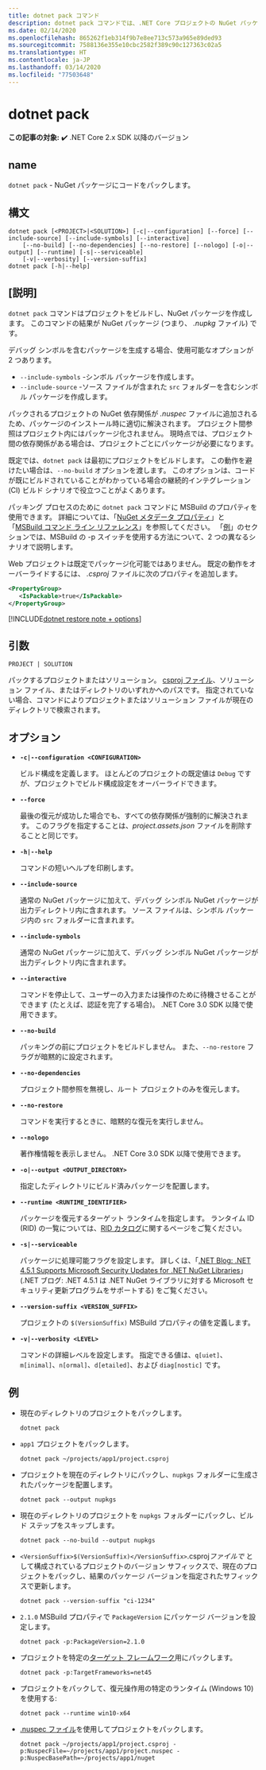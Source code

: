 ```yaml
---
title: dotnet pack コマンド
description: dotnet pack コマンドでは、.NET Core プロジェクトの NuGet パッケージを作成します。
ms.date: 02/14/2020
ms.openlocfilehash: 865262f1eb314f9b7e8ee713c573a965e89ded93
ms.sourcegitcommit: 7588136e355e10cbc2582f389c90c127363c02a5
ms.translationtype: HT
ms.contentlocale: ja-JP
ms.lasthandoff: 03/14/2020
ms.locfileid: "77503648"
---
```

# <a name="dotnet-pack"></a>dotnet pack

**この記事の対象:** ✔️ .NET Core 2.x SDK 以降のバージョン

## <a name="name"></a>name

`dotnet pack` - NuGet パッケージにコードをパックします。

## <a name="synopsis"></a>構文

```dotnetcli
dotnet pack [<PROJECT>|<SOLUTION>] [-c|--configuration] [--force] [--include-source] [--include-symbols] [--interactive]
    [--no-build] [--no-dependencies] [--no-restore] [--nologo] [-o|--output] [--runtime] [-s|--serviceable]
    [-v|--verbosity] [--version-suffix]
dotnet pack [-h|--help]
```

## <a name="description"></a>[説明]

`dotnet pack` コマンドはプロジェクトをビルドし、NuGet パッケージを作成します。 このコマンドの結果が NuGet パッケージ (つまり、 *.nupkg* ファイル) です。

デバッグ シンボルを含むパッケージを生成する場合、使用可能なオプションが 2 つあります。

- `--include-symbols` -シンボル パッケージを作成します。
- `--include-source` -ソース ファイルが含まれた `src` フォルダーを含むシンボル パッケージを作成します。

パックされるプロジェクトの NuGet 依存関係が *.nuspec* ファイルに追加されるため、パッケージのインストール時に適切に解決されます。 プロジェクト間参照はプロジェクト内にはパッケージ化されません。 現時点では、プロジェクト間の依存関係がある場合は、プロジェクトごとにパッケージが必要になります。

既定では、`dotnet pack` は最初にプロジェクトをビルドします。 この動作を避けたい場合は、`--no-build` オプションを渡します。 このオプションは、コードが既にビルドされていることがわかっている場合の継続的インテグレーション (CI) ビルド シナリオで役立つことがよくあります。

パッキング プロセスのために `dotnet pack` コマンドに MSBuild のプロパティを使用できます。 詳細については、「[NuGet メタデータ プロパティ](csproj.md#nuget-metadata-properties)」と「[MSBuild コマンド ライン リファレンス](/visualstudio/msbuild/msbuild-command-line-reference)」を参照してください。 「[例](#examples)」のセクションでは、MSBuild の -p スイッチを使用する方法について、2 つの異なるシナリオで説明します。

Web プロジェクトは既定でパッケージ化可能ではありません。 既定の動作をオーバーライドするには、 *.csproj* ファイルに次のプロパティを追加します。

```xml
<PropertyGroup>
   <IsPackable>true</IsPackable>
</PropertyGroup>
```

[!INCLUDE[dotnet restore note + options](~/includes/dotnet-restore-note-options.md)]

## <a name="arguments"></a>引数

`PROJECT | SOLUTION`

  パックするプロジェクトまたはソリューション。 [csproj ファイル](csproj.md)、ソリューション ファイル、またはディレクトリのいずれかへのパスです。 指定されていない場合、コマンドによりプロジェクトまたはソリューション ファイルが現在のディレクトリで検索されます。

## <a name="options"></a>オプション

- **`-c|--configuration <CONFIGURATION>`**

  ビルド構成を定義します。 ほとんどのプロジェクトの既定値は `Debug` ですが、プロジェクトでビルド構成設定をオーバーライドできます。

- **`--force`**

  最後の復元が成功した場合でも、すべての依存関係が強制的に解決されます。 このフラグを指定することは、*project.assets.json* ファイルを削除することと同じです。

- **`-h|--help`**

  コマンドの短いヘルプを印刷します。

- **`--include-source`**

  通常の NuGet パッケージに加えて、デバッグ シンボル NuGet パッケージが出力ディレクトリ内に含まれます。 ソース ファイルは、シンボル パッケージ内の `src` フォルダーに含まれます。

- **`--include-symbols`**

  通常の NuGet パッケージに加えて、デバッグ シンボル NuGet パッケージが出力ディレクトリ内に含まれます。

- **`--interactive`**

  コマンドを停止して、ユーザーの入力または操作のために待機させることができます (たとえば、認証を完了する場合)。 .NET Core 3.0 SDK 以降で使用できます。

- **`--no-build`**

  パッキングの前にプロジェクトをビルドしません。 また、`--no-restore` フラグが暗黙的に設定されます。

- **`--no-dependencies`**

  プロジェクト間参照を無視し、ルート プロジェクトのみを復元します。

- **`--no-restore`**

  コマンドを実行するときに、暗黙的な復元を実行しません。

- **`--nologo`**

  著作権情報を表示しません。 .NET Core 3.0 SDK 以降で使用できます。

- **`-o|--output <OUTPUT_DIRECTORY>`**

  指定したディレクトリにビルド済みパッケージを配置します。

- **`--runtime <RUNTIME_IDENTIFIER>`**

  パッケージを復元するターゲット ランタイムを指定します。 ランタイム ID (RID) の一覧については、[RID カタログ](../rid-catalog.md)に関するページをご覧ください。

- **`-s|--serviceable`**

  パッケージに処理可能フラグを設定します。 詳しくは、「[.NET Blog: .NET 4.5.1 Supports Microsoft Security Updates for .NET NuGet Libraries](https://aka.ms/nupkgservicing)」(.NET ブログ: .NET 4.5.1 は .NET NuGet ライブラリに対する Microsoft セキュリティ更新プログラムをサポートする) をご覧ください。

- **`--version-suffix <VERSION_SUFFIX>`**

  プロジェクトの `$(VersionSuffix)` MSBuild プロパティの値を定義します。

- **`-v|--verbosity <LEVEL>`**

  コマンドの詳細レベルを設定します。 指定できる値は、`q[uiet]`、`m[inimal]`、`n[ormal]`、`d[etailed]`、および `diag[nostic]` です。

## <a name="examples"></a>例

- 現在のディレクトリのプロジェクトをパックします。

  ```dotnetcli
  dotnet pack
  ```

- `app1` プロジェクトをパックします。

  ```dotnetcli
  dotnet pack ~/projects/app1/project.csproj
  ```

- プロジェクトを現在のディレクトリにパックし、`nupkgs` フォルダーに生成されたパッケージを配置します。

  ```dotnetcli
  dotnet pack --output nupkgs
  ```

- 現在のディレクトリのプロジェクトを `nupkgs` フォルダーにパックし、ビルド ステップをスキップします。

  ```dotnetcli
  dotnet pack --no-build --output nupkgs
  ```

- `<VersionSuffix>$(VersionSuffix)</VersionSuffix>`.csproj*ファイルで* として構成されているプロジェクトのバージョン サフィックスで、現在のプロジェクトをパックし、結果のパッケージ バージョンを指定されたサフィックスで更新します。

  ```dotnetcli
  dotnet pack --version-suffix "ci-1234"
  ```

- `2.1.0` MSBuild プロパティで `PackageVersion` にパッケージ バージョンを設定します。

  ```dotnetcli
  dotnet pack -p:PackageVersion=2.1.0
  ```

- プロジェクトを特定の[ターゲット フレームワーク](../../standard/frameworks.md)用にパックします。

  ```dotnetcli
  dotnet pack -p:TargetFrameworks=net45
  ```

- プロジェクトをパックして、復元操作用の特定のランタイム (Windows 10) を使用する:

  ```dotnetcli
  dotnet pack --runtime win10-x64
  ```

- [.nuspec ファイル](https://docs.microsoft.com/nuget/reference/msbuild-targets#packing-using-a-nuspec)を使用してプロジェクトをパックします。

  ```dotnetcli
  dotnet pack ~/projects/app1/project.csproj -p:NuspecFile=~/projects/app1/project.nuspec -p:NuspecBasePath=~/projects/app1/nuget
  ```
